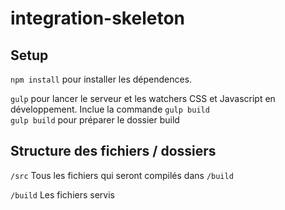 integration-skeleton
=========

## Setup

```npm install``` pour installer les dépendences.

```gulp``` pour lancer le serveur et les watchers CSS et Javascript en développement. Inclue la commande ```gulp build```   
```gulp build``` pour préparer le dossier build

## Structure des fichiers / dossiers

```/src``` Tous les fichiers qui seront compilés dans ```/build```

```/build``` Les fichiers servis